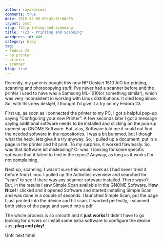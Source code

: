 ```yaml
---
author: sayakbiswas
comments: true
date: 2015-12-09 09:42:31+00:00
layout: post
slug: f23-printing-and-scanning
title: "F23 - Printing and Scanning"
wordpress_id: 440
category: blog
tag:
- Fedora 23
- hp printer
- printer
- scanner
blog: true
---
```


Recently, my parents bought this new HP Deskjet 1510 AIO for printing, scanning and photocopying stuff. I've never had a scanner before and the printer I used to have was a Samsung ML-1610(or something similar), which was very inconsistent in working with Linux distributions. It died long since. So, with this new deskjet, I thought I'd give it a try on my Fedora 23.

First up, as soon as I connected the printer to my PC, I got a helpful pop-up saying "Configuring your new Printer". A few seconds later I got a message saying additional software needs to be installed and clicking on the pop-up opened up GNOME Software. But, alas, Software told me it could not find the needed software in the repositories. I was a bit bummed, but I though what the heck, lets give it a try anyway. So, I pulled up a document, put in a page in the printer and hit print. To my surprise, it worked flawlessly. So, was that Software bit misleading? Or was it looking for some specific software that it failed to find in the repos? Anyway, as long as it works I'm not complaining.

Next up, scanning. I wasn't sure this would work as I had never tried it before from Linux. I pulled up the Activities overview and searched for "scan" to see if there was any scanner software installed. There wasn't. But, in the results I saw Simple Scan available in the GNOME Software. **<span class="emphasize">How Nice!</span>** I clicked and it opened Software and started installing Simple Scan and was done in a couple of seconds. I launched Simple Scan, put the page I just printed into the device and hit scan. It worked perfectly, I scanned both sides of the page and saved into a pdf.

The whole process is so smooth and it **<span class="emphasize">just works!</span>** I didn't have to go looking for drivers or install some extra software to configure the device. Just **<span class="emphasize">plug and play!</span>**

Until next time!
